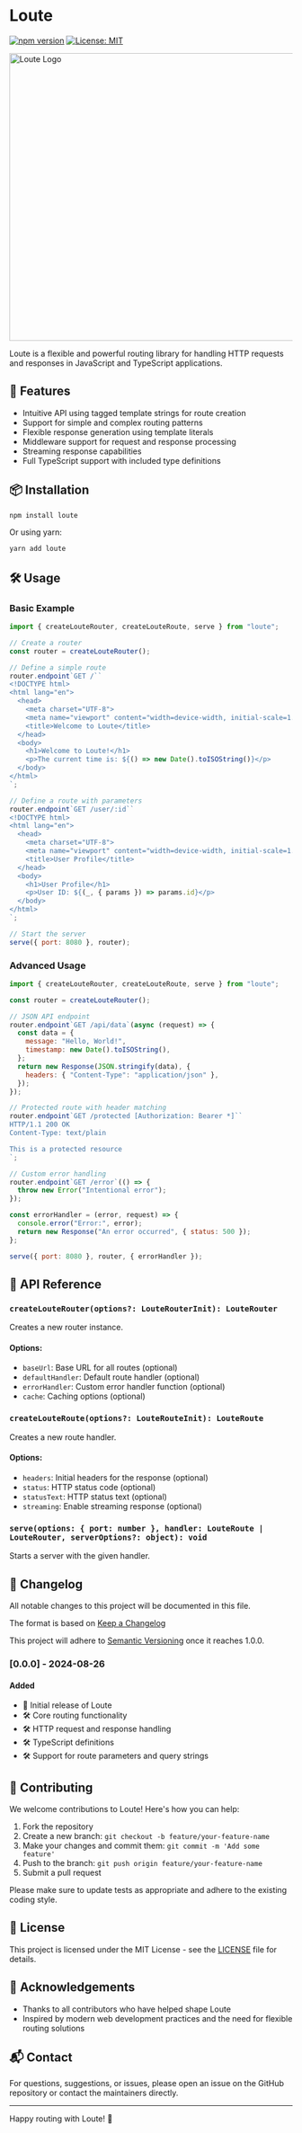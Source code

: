 # Loute

[![npm version](https://badge.fury.io/js/loute.svg)](https://badge.fury.io/js/loute)
[![License: MIT](https://img.shields.io/badge/License-MIT-yellow.svg)](https://opensource.org/licenses/MIT)

<img alt="Loute Logo" width="512" height="512" src="./logo.jpeg" style="width:512px;height:512px"/>

Loute is a flexible and powerful routing library for handling HTTP requests and responses in JavaScript and TypeScript applications.

## 🚀 Features

- Intuitive API using tagged template strings for route creation
- Support for simple and complex routing patterns
- Flexible response generation using template literals
- Middleware support for request and response processing
- Streaming response capabilities
- Full TypeScript support with included type definitions

## 📦 Installation

```bash
npm install loute
```

Or using yarn:

```bash
yarn add loute
```

## 🛠 Usage

### Basic Example

```javascript
import { createLouteRouter, createLouteRoute, serve } from "loute";

// Create a router
const router = createLouteRouter();

// Define a simple route
router.endpoint`GET /``
<!DOCTYPE html>
<html lang="en">
  <head>
    <meta charset="UTF-8">
    <meta name="viewport" content="width=device-width, initial-scale=1.0">
    <title>Welcome to Loute</title>
  </head>
  <body>
    <h1>Welcome to Loute!</h1>
    <p>The current time is: ${() => new Date().toISOString()}</p>
  </body>
</html>
`;

// Define a route with parameters
router.endpoint`GET /user/:id``
<!DOCTYPE html>
<html lang="en">
  <head>
    <meta charset="UTF-8">
    <meta name="viewport" content="width=device-width, initial-scale=1.0">
    <title>User Profile</title>
  </head>
  <body>
    <h1>User Profile</h1>
    <p>User ID: ${(_, { params }) => params.id}</p>
  </body>
</html>
`;

// Start the server
serve({ port: 8080 }, router);
```

### Advanced Usage

```javascript
import { createLouteRouter, createLouteRoute, serve } from "loute";

const router = createLouteRouter();

// JSON API endpoint
router.endpoint`GET /api/data`(async (request) => {
  const data = {
    message: "Hello, World!",
    timestamp: new Date().toISOString(),
  };
  return new Response(JSON.stringify(data), {
    headers: { "Content-Type": "application/json" },
  });
});

// Protected route with header matching
router.endpoint`GET /protected [Authorization: Bearer *]``
HTTP/1.1 200 OK
Content-Type: text/plain

This is a protected resource
`;

// Custom error handling
router.endpoint`GET /error`(() => {
  throw new Error("Intentional error");
});

const errorHandler = (error, request) => {
  console.error("Error:", error);
  return new Response("An error occurred", { status: 500 });
};

serve({ port: 8080 }, router, { errorHandler });
```

## 📘 API Reference

### `createLouteRouter(options?: LouteRouterInit): LouteRouter`

Creates a new router instance.

#### Options:

- `baseUrl`: Base URL for all routes (optional)
- `defaultHandler`: Default route handler (optional)
- `errorHandler`: Custom error handler function (optional)
- `cache`: Caching options (optional)

### `createLouteRoute(options?: LouteRouteInit): LouteRoute`

Creates a new route handler.

#### Options:

- `headers`: Initial headers for the response (optional)
- `status`: HTTP status code (optional)
- `statusText`: HTTP status text (optional)
- `streaming`: Enable streaming response (optional)

### `serve(options: { port: number }, handler: LouteRoute | LouteRouter, serverOptions?: object): void`

Starts a server with the given handler.

## 📜 Changelog

All notable changes to this project will be documented in this file.

The format is based on [Keep a Changelog](https://keepachangelog.com/en/1.0.0/)

This project will adhere to [Semantic Versioning](https://semver.org/spec/v2.0.0.html) once it reaches 1.0.0.

### [0.0.0] - 2024-08-26

#### Added

- 🎉 Initial release of Loute
- 🛠 Core routing functionality
- 🛠 HTTP request and response handling
- 🛠 TypeScript definitions
- 🛠 Support for route parameters and query strings

## 🤝 Contributing

We welcome contributions to Loute! Here's how you can help:

1. Fork the repository
2. Create a new branch: `git checkout -b feature/your-feature-name`
3. Make your changes and commit them: `git commit -m 'Add some feature'`
4. Push to the branch: `git push origin feature/your-feature-name`
5. Submit a pull request

Please make sure to update tests as appropriate and adhere to the existing coding style.

## 📄 License

This project is licensed under the MIT License - see the [LICENSE](LICENSE) file for details.

## 🙏 Acknowledgements

- Thanks to all contributors who have helped shape Loute
- Inspired by modern web development practices and the need for flexible routing solutions

## 📬 Contact

For questions, suggestions, or issues, please open an issue on the GitHub repository or contact the maintainers directly.

---

Happy routing with Loute! 🚀
